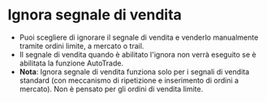 # **Ignora segnale di vendita**

- Puoi scegliere di ignorare il segnale di vendita e venderlo manualmente tramite ordini limite, a mercato o trail.
- Il segnale di vendita quando è abilitato l'ignora non verrà eseguito se è abilitata la funzione AutoTrade.
- **Nota**: Ignora segnale di vendita funziona solo per i segnali di vendita standard (con meccanismo di ripetizione e inserimento di ordini a mercato). Non è pensato per gli ordini di vendita limite.